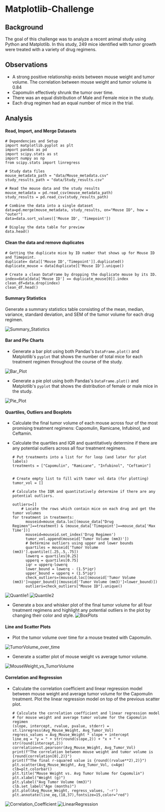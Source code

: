 # Matplotlib-Challenge

## Background

The goal of this challenge was to analyze a recent animal study using Python and Matplotlib.  In this study, 249 mice identified with tumor growth were treated with a variety of drug regimens.

## Observations

* A strong positive relationship exists between mouse weight and tumor volume. The correlation between mouse weight and tumor volume is 0.84
* Capomulin effectively shrunk the tumor over time.
* There was an equal distribution of Male and Female mice in the study.
* Each drug regimen had an equal number of mice in the trial.

## Analysis

#### Read, Import, and Merge Datasets

	# Dependencies and Setup
	import matplotlib.pyplot as plt
	import pandas as pd
	import scipy.stats as st
	import numpy as np
	from scipy.stats import linregress

	# Study data files
	mouse_metadata_path = "data/Mouse_metadata.csv"
	study_results_path = "data/Study_results.csv"

	# Read the mouse data and the study results
	mouse_metadata = pd.read_csv(mouse_metadata_path)
	study_results = pd.read_csv(study_results_path)

	# Combine the data into a single dataset
	data=pd.merge(mouse_metadata, study_results, on="Mouse ID", how = "outer")
	data=data.sort_values(['Mouse ID', 'Timepoint'])

	# Display the data table for preview
	data.head()

#### Clean the data and remove duplicates

	# Getting the duplicate mice by ID number that shows up for Mouse ID and Timepoint. 
	duplicate= data[['Mouse ID','Timepoint']].duplicated()
	duplicate_mouse = data[duplicate]['Mouse ID'].unique()

	# Create a clean DataFrame by dropping the duplicate mouse by its ID.
	index=data[data['Mouse ID'] == duplicate_mouse[0]].index
	clean_df=data.drop(index)
	clean_df.head()


#### Summary Statistics

Generate a summary statistics table consisting of the mean, median, variance, standard deviation, and SEM of the tumor volume for each drug regimen.

![Summary_Statistics](Graphs&Tables/Summary_Stats.PNG)

#### Bar and Pie Charts

* Generate a bar plot using both Pandas's `DataFrame.plot()` and Matplotlib's `pyplot` that shows  the number of total mice for each treatment regimen throughout the course of the study.


![Bar_Plot](Graphs&Tables/Mice_per_Drug.png)

* Generate a pie plot using both Pandas's `DataFrame.plot()` and Matplotlib's `pyplot` that shows the distribution of female or male mice in the study.



![Pie_Plot](Graphs&Tables/GenderMice.png)

#### Quartiles, Outliers and Boxplots

* Calculate the final tumor volume of each mouse across four of the most promising treatment regimens: Capomulin, Ramicane, Infubinol, and Ceftamin. 
* Calculate the quartiles and IQR and quantitatively determine if there are any potential outliers across all four treatment regimens.

	  # Put treatments into a list for for loop (and later for plot labels)
	  treatments = ["Capomulin", "Ramicane", "Infubinol", "Ceftamin"]


	  # Create empty list to fill with tumor vol data (for plotting)
	  tumor_vol = []

	  # Calculate the IQR and quantitatively determine if there are any potential outliers. 

	  outliers=[]    
    	  # Locate the rows which contain mice on each drug and get the tumor volumes
	  for treatment in treatments:
    		mouseid=mouse_data.loc[(mouse_data["Drug Regimen"]==treatment) & (mouse_data['Timepoint']==mouse_data['Max Time'])]
    		mouseid=mouseid.set_index('Drug Regimen')
    		tumor_vol.append(mouseid['Tumor Volume (mm3)'])
    		# Determine outliers using upper and lower bounds
    		quartiles = mouseid['Tumor Volume (mm3)'].quantile([.25,.5,.75])
    		lowerq = quartiles[0.25]
    		upperq = quartiles[0.75]
    		iqr = upperq-lowerq
    		lower_bound = lowerq - (1.5*iqr)
    		upper_bound = upperq + (1.5*iqr)
    		check_outliers=(mouseid.loc[(mouseid['Tumor Volume (mm3)']>upper_bound)|(mouseid['Tumor Volume (mm3)']<lower_bound)])
    		outliers=check_outliers["Mouse ID"].unique()
    		
![Quantile1](Graphs&Tables/Quantile1.png)
![Quantile2](Graphs&Tables/Quantile2.png)

* Generate a box and whisker plot of the final tumor volume for all four treatment regimens and highlight any potential outliers in the plot by changing their color and style.
![BoxPlots](Graphs&Tables/BoxPlot.png)

#### Line and Scatter Plots

* Plot the tumor volume over time for a mouse treated with Capomulin.

![TumorVolume_over_time](Graphs&Tables/LineChart.png)


* Generate a scatter plot of mouse weight vs average tumor volume.

![MouseWeight_vs_TumorVolume](Graphs&Tables/ScatterPlot.png)

#### Correlation and Regression

* Calculate the correlation coefficient and linear regression model between mouse weight and average tumor volume for the Capomulin treatment. Plot the linear regression model on top of the previous scatter plot.

	  # Calculate the correlation coefficient and linear regression model 
	  # for mouse weight and average tumor volume for the Capomulin regimen
	  (slope, intercept, rvalue, pvalue, stderr) = st.linregress(Avg_Mouse_Weight, Avg_Tumor_Vol)
	  regress_values = Avg_Mouse_Weight * slope + intercept
	  line_eq = "y = " + str(round(slope,2)) + "x + " + str(round(intercept,2))
	  correlation=st.pearsonr(Avg_Mouse_Weight, Avg_Tumor_Vol)
	  print(f"The correlation between mouse weight and tumor volume is {round(correlation[0],2)}")
	  print(f"The final r-squared value is {round((rvalue**2),2)}")
	  plt.scatter(Avg_Mouse_Weight, Avg_Tumor_Vol, c=Age)
	  clb=plt.colorbar()
	  plt.title("Mouse Weight vs. Avg Tumor Volume for Capomulin")
	  plt.xlabel("Weight (g)")
	  plt.ylabel("Avg Tumor Volume (mm3)")
	  clb.set_label("Age (months)")
	  plt.plot(Avg_Mouse_Weight, regress_values, '-r')
	  plt.annotate(line_eq,(18,37),fontsize=15,color="red")

![Correlation_Coefficient](Graphs&Tables/Correlation.PNG)
![LinearRegression](Graphs&Tables/LinearReg.png)

